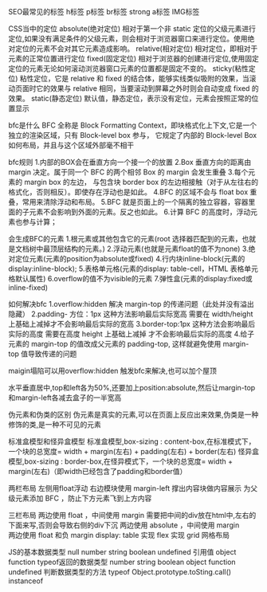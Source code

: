 SEO最常见的标签
  h标签 p标签 br标签 strong a标签 IMG标签

CSS当中的定位
  absolute(绝对定位) 相对于第一个非 static 定位的父级元素进行定位,如果没有满足条件的父级元素，则会相对于浏览器窗口来进行定位。使用绝对定位的元素不会对其它元素造成影响。
  relative(相对定位) 相对定位，即相对于元素的正常位置进行定位
  fixed(固定定位) 相对于浏览器的创建进行定位,使用固定定位的元素无论如何滚动浏览器窗口元素的位置都是固定不变的。
  sticky(粘性定位) 粘性定位，它是 relative 和 fixed 的结合体，能够实线类似吸附的效果，当滚动页面时它的效果与 relative 相同，当要滚动到屏幕之外时则会自动变成 fixed 的效果。
  static(静态定位) 默认值，静态定位，表示没有定位，元素会按照正常的位置显示

bfc是什么
  BFC 全称是 Block Formatting Context，即块格式化上下文,它是一个独立的渲染区域，只有 Block-level box 参与， 它规定了内部的 Block-level Box 如何布局，并且与这个区域外部毫不相干

bfc规则
  1.内部的BOX会在垂直方向一个接一个的放置
  2.Box 垂直方向的距离由 margin 决定。属于同一个 BFC 的两个相邻 Box 的 margin 会发生重叠
  3.每个元素的 margin box 的左边， 与包含块 border box 的左边相接触（对于从左往右的格式化，否则相反）。即使存在浮动也是如此。
  4.BFC 的区域不会与 float box 重叠，常用来清除浮动和布局。
  5.BFC 就是页面上的一个隔离的独立容器，容器里面的子元素不会影响到外面的元素。反之也如此。
  6.计算 BFC 的高度时，浮动元素也参与计算；

会生成BFC的元素
  1.根元素或其他包含它的元素(root 选择器匹配到的元素，也就是文档树中最顶层结构的元素。)
  2.浮动元素(也就是元素float的值不为none)
  3.绝对定位元素(元素的position为absolute或fixed)
  4.行内块inline-block(元素的display:inline-block);
  5.表格单元格(元素的display: table-cell，HTML 表格单元格默认属性)
  6.overflow的值不为visible的元素
  7.弹性盒(元素的display:fixed或inline-fixed)

如何解决bfc
  1.overflow:hidden  解决 margin-top 的传递问题（此处并没有溢出隐藏）
  2.padding- 方位：1px 这种方法影响最后实际宽高 需要在 width/height 上基础上减掉才不会影响最后实际的宽高
  3.border-top:1px 这种方法会影响最后实际的高度 需要在高度 height 上基础上减掉 才不会影响最后实际的高度
  4.给子元素的 margin-top 的值改成父元素的 padding-top, 这样就避免使用 margin-top 值导致传递的问题

maigin塌陷可以用overflow:hidden 触发bfc来解决,也可以加个屋顶

水平垂直居中,top和left各为50%,还要加上position:absolute,然后让margin-top和margin-left各减去盒子的一半宽高

伪元素和伪类的区别
  伪元素是真实的元素,可以在页面上反应出来效果,伪类是一种修饰的类,是一种不可见的元素

标准盒模型和怪异盒模型
  标准盒模型,box-sizing : content-box,在标准模式下，一个块的总宽度= width + margin(左右) + padding(左右) + border(左右)
  怪异盒模型,box-sizing : border-box,在怪异模式下，一个块的总宽度= width + margin(左右)（即width已经包含了padding和border值）

两栏布局
  左侧用float浮动
  右边模块使用 margin-left 撑出内容块做内容展示
  为父级元素添加 BFC ，防止下方元素飞到上方内容

三栏布局
  两边使用 float ，中间使用 margin  需要把中间的div放在html中,左右的下面来写,否则会导致右侧的div下沉
  两边使用 absolute ，中间使用 margin  
  两边使用 float 和负 margin 
  display: table 实现
  flex 实现
  grid 网格布局

JS的基本数据类型   null number string boolean undefined   引用值  object function 
typeof返回的数据类型  number string boolean object function  undefined
判断数据类型的方法   typeof     Object.prototype.toSting.call()  instanceof